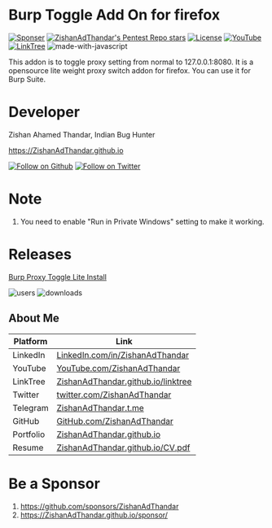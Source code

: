 # Burp Toggle Add On for firefox

[![Sponser](https://img.shields.io/github/sponsors/ZishanAdThandar)](https://github.com/sponsors/ZishanAdThandar)
[![ZishanAdThandar's Pentest Repo stars](https://img.shields.io/github/stars/ZishanAdThandar/burptoggle)](https://github.com/ZishanAdThandar/pentest)
[![License](https://img.shields.io/github/license/ZishanAdThandar/burptoggle)](https://opensource.org/licenses/MIT)
[![YouTube](https://img.shields.io/youtube/channel/subscribers/UChgqXa2j7ZKkHX2Y76tSxoA)](https://youtube.com/@hackerstation)
[![LinkTree](https://img.shields.io/badge/Link-Tree-bbd343)](https://zishanadthandar.github.io/linktree/)
![made-with-javascript](https://img.shields.io/badge/Made%20with-JavaScript-1f425f.svg)

This addon is to toggle proxy setting from normal to 127.0.0.1:8080. It is a opensource lite weight proxy switch addon for firefox. You can use it for Burp Suite.

# Developer 

Zishan Ahamed Thandar, Indian Bug Hunter

https://ZishanAdThandar.github.io


[![Follow on Github](https://img.shields.io/github/followers/ZishanAdThandar?style=social)](https://github.com/ZishanAdThandar)
[![Follow on Twitter](https://img.shields.io/twitter/follow/ZishanAdThandar?style=social)](https://twitter.com/ZishanAdThandar)

# Note

1. You need to enable "Run in Private Windows" setting to make it working.

# Releases

[Burp Proxy Toggle Lite Install](https://addons.mozilla.org/en-US/firefox/addon/burp-proxy-toggler-lite)

![users](https://img.shields.io/amo/users/burp-proxy-toggler-lite)
![downloads](https://img.shields.io/amo/dw/burp-proxy-toggler-lite)

## About Me

| Platform  | Link  |
|-----------|-------|
| LinkedIn  | [LinkedIn.com/in/ZishanAdThandar](https://www.linkedin.com/in/ZishanAdThandar) |
| YouTube   | [YouTube.com/ZishanAdThandar](https://youtube.com/ZishanAdThandar) |
| LinkTree  | [ZishanAdThandar.github.io/linktree](https://ZishanAdThandar.github.io/linktree) |
| Twitter   | [twitter.com/ZishanAdThandar](https://x.com/ZishanAdThandar) |
| Telegram  | [ZishanAdThandar.t.me](https://ZishanAdThandar.t.me) |
| GitHub    | [GitHub.com/ZishanAdThandar](https://github.com/ZishanAdThandar) |
| Portfolio | [ZishanAdThandar.github.io](https://ZishanAdThandar.github.io) |
| Resume    | [ZishanAdThandar.github.io/CV.pdf](https://ZishanAdThandar.github.io/CV.pdf) |

# Be a Sponsor  

1. https://github.com/sponsors/ZishanAdThandar
2. https://ZishanAdThandar.github.io/sponsor/

<!--
1. BTC `bc1q0qhgw5pdys7qqw07rcsyudu5wmv6208nhp5xtn`
2. ETH `0x8cdc24eeb9d1bf46929b2106e3535e0d1953fe1b`
3. ~~USDT (TRC20) `TGW1c7hzyszQNhQHM3aGa1nEKDNuyPueNE`~~ [Invalid]
-->


